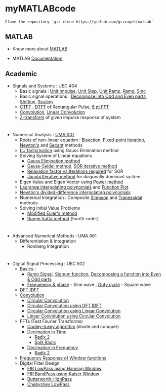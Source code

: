 # myMATLABcode

	Clone the repository `git clone https://github.com/gsivaych/matLab`

## MATLAB

- Know more about [MATLAB](https://www.mathworks.com/products/matlab.html)

- MATLAB [Documentation](https://www.mathworks.com/help/matlab/)

## Academic
* Signals and Systems : UEC 404
	* Basic signals : [Unit Impulse](signalsAndSystem/unitImpulse.m), [Unit Step](signalsAndSystem/unitStep.m),
		[Unit Ramp](signalsAndSystem/unitRamp.m), [Ramp](signalsAndSystem/rampFunction.m), 
		[Sinc](signalsAndSystem/sincFunction.m)
	* Basic signal operations : [Decompose into Odd and Even parts](signalsAndSystem/decomposeFunction.m), 
		[Shifting](signalsAndSystem/shifting.m), [Scaling](signalsAndSystem/scaling.m)
	* [CTFT](/signalsAndSystem/CTFT.m) , [DTFT](signalsAndSystem/DTFT.m) of Rectangular Pulse, 
		[8 pt FFT](signalsAndSystem/fft_divideAndConquer.m)
	* [Convolution](signalsAndSystem/convolution.m), [Linear Convolution](signalsAndSystem/linearConvolution.m)
	* [Z-transform](/signalsAndSystem/ztrans2.m) of given impulse response of system
#
* Numerical Analysis  : [UMA 007](https://sites.google.com/site/nummaths/)
	* Roots of non-linear equation : [Bisection](numericalAnalysis/bisectionMethod.m),
		[Fixed-point iteration](numericalAnalysis/fixedPointMethod.m),
		[Newton's](numericalAnalysis/newtonsMethod.m) and 
		[Secant](numericalAnalysis/secantMethod.m) methods
	* [LU factorisation](numericalAnalysis/LUfactorisation.m) using Gauss Elimination method
	* Solving System of Linear equations
		* [Gauss Elimination method](numericalAnalysis/gaussianElimination.m)
		* [Gauss-Seidel method](numericalAnalysis/gaussSeidel.m), [SOR iterative method](numericalAnalysis/SORmethod.m)
		* [Relaxation factor vs Iterations required](numericalAnalysis/relaxationFactor.m) for SOR
		* [Jacobi Iterative method](numericalAnalysis/jacobiMethod.m) for diagonally dominant system
	* Eigen Value and Eigen Vector using [Power method](numericalAnalysis/powerMethod.m)
	* [Lagrange interpolating polynomials](numericalAnalysis/lagrangeInterpolation.m) 
		and [Function Plot](numericalAnalysis/lagrangeInterpolation2.m)
	* [Newton's divided-difference interpolating polynomials](numericalAnalysis/newtonsDividedDifference.m)
	* Numerical Integration : Composite [Simpson](numericalAnalysis/compositeSimpson.m)
		and [Trapezoidal](numericalAnalysis/compositeTrapezoidal.m) methods
	* Solving Initial Value Problems
		* [Modified Euler's method](numericalAnalysis/modifiedEulersMethod.m)
		* [Runge-kutta method](numericalAnalysis/rungeKuttaMethod.m) (fourth-order)
#
* Advanced Numerical Methods : UMA 061
	* Differentiation & Integration
		* Romberg Integration
#
* Digital Signal Processing : UEC 502
	* Basics : 
		* [Ramp Signal](dsp/ramp.m), [Signum function](dsp/signum.m),
			[Decomposing a function into Even & Odd parts](dsp/decomposeFunction.m) 
		* [Frequenecy & phase](dsp/sineWave.m) - Sine wave **,** [Duty cycle](dsp/squareWave.m) - Square wave
	* [DFT IDFT](dsp/dft_IDFT.m)
	* [Convolution](dsp/convolution.m)
		* [Circular Convolution](dsp/circularConv.m)
		* [Circular Convolution using DFT IDFT](dsp/circularConv_using_dftIDFT.m)
		* [Circular Convolution using Linear Convolution](dsp/circularConv_using_linearConv.m)
		* [Linear Convolution using Circular Convolution](dsp/linearConv_using_circularConv.m)
	* FFTs (Fast Fourier Transforms)
		* [Cooley–tukey algorithm](dsp/fft_divideAndConquer.m) (divide and conquer)
		* [Decimation in Time](dsp/fft_dit.m)
			* [Radix 2](dsp/fft_radix2_dit.m)
			* [Split Radix](dsp/fft_splitRadix.m)
		* [Decimation in Frequency](dsp/fft_dif.m)
			* [Radix 2](dsp/fft_radix2_dif.m)
	* [Frequency Response of Window functions](dsp/windowResponses.m)
	* Digital Filter Design
		* [FIR LowPass using Hanning Window](dsp/FIR_lowpass_Windowing.m)
		* [FIR BandPass using Kaiser Window](dsp/FIR_bandpass_Kaiser.m)
		* [Butterworth HighPass](dsp/FIR_highpass_Butterworth.m)
		* [Chebyshev LowPass](dsp/FIR_lowpass_Chebyshev.m)
